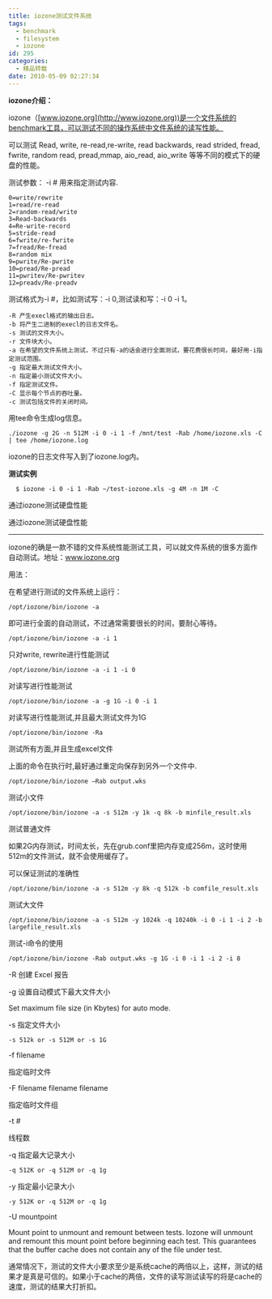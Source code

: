```yaml
---
title: iozone测试文件系统
tags:
  - benchmark
  - filesystem
  - iozone
id: 295
categories:
  - 精品转载
date: 2010-05-09 02:27:34
---
```


**iozone介绍：**

iozone（[www.iozone.org](http://www.iozone.org))是一个文件系统的benchmark工具，可以测试不同的操作系统中文件系统的读写性能。

可以测试 Read, write, re-read,re-write, read backwards, read strided, fread, fwrite, random read, pread,mmap, aio_read, aio_write 等等不同的模式下的硬盘的性能。

<!--more-->

测试参数： -i # 用来指定测试内容.

```
0=write/rewrite
1=read/re-read
2=random-read/write
3=Read-backwards
4=Re-write-record
5=stride-read
6=fwrite/re-fwrite
7=fread/Re-fread
8=random mix
9=pwrite/Re-pwrite
10=pread/Re-pread
11=pwritev/Re-pwritev
12=preadv/Re-preadv
```

测试格式为-i #，比如测试写：-i 0,测试读和写：-i 0 -i 1。

```
-R 产生execl格式的输出日志。
-b 将产生二进制的execl的日志文件名。
-s 测试的文件大小。
-r 文件块大小。
-a 在希望的文件系统上测试，不过只有-a的话会进行全面测试，要花费很长时间，最好用-i指定测试范围。
-g 指定最大测试文件大小。
-n 指定最小测试文件大小。
-f 指定测试文件。
-C 显示每个节点的吞吐量。
-c 测试包括文件的关闭时间。
```

用tee命令生成log信息。

```
./iozone -g 2G -n 512M -i 0 -i 1 -f /mnt/test -Rab /home/iozone.xls -C | tee /home/iozone.log
```

iozone的日志文件写入到了iozone.log内。

**测试实例**

```
  $ iozone -i 0 -i 1 -Rab ~/test-iozone.xls -g 4M -n 1M -C
```

通过iozone测试硬盘性能

通过iozone测试硬盘性能

---------------------------------------------------------------

iozone的确是一款不错的文件系统性能测试工具，可以就文件系统的很多方面作自动测试。地址：www.iozone.org

用法：

在希望进行测试的文件系统上运行：

```
/opt/iozone/bin/iozone -a
```

即可进行全面的自动测试，不过通常需要很长的时间，要耐心等待。

```
/opt/iozone/bin/iozone -a -i 1
```

只对write, rewrite进行性能测试

```
/opt/iozone/bin/iozone -a -i 1 -i 0
```

对读写进行性能测试

```
/opt/iozone/bin/iozone -a -g 1G -i 0 -i 1
```

对读写进行性能测试,并且最大测试文件为1G

```
/opt/iozone/bin/iozone -Ra
```

测试所有方面,并且生成excel文件

上面的命令在执行时,最好通过重定向保存到另外一个文件中.

```
/opt/iozone/bin/iozone –Rab output.wks
```

测试小文件

```
/opt/iozone/bin/iozone -a -s 512m -y 1k -q 8k -b minfile_result.xls
```

测试普通文件

如果2G内存测试，时间太长，先在grub.conf里把内存变成256m，这时使用512m的文件测试，就不会使用缓存了。

可以保证测试的准确性

```
/opt/iozone/bin/iozone -a -s 512m -y 8k -q 512k -b comfile_result.xls
```

测试大文件

```
/opt/iozone/bin/iozone -a -s 512m -y 1024k -q 10240k -i 0 -i 1 -i 2 -b largefile_result.xls
```

测试-i命令的使用

```
/opt/iozone/bin/iozone -Rab output.wks -g 1G -i 0 -i 1 -i 2 -i 8
```

-R 创建 Excel 报告

-g 设置自动模式下最大文件大小

Set maximum file size (in Kbytes) for auto mode.

-s 指定文件大小

```
-s 512k or -s 512M or -s 1G
```

-f filename

指定临时文件

-F filename filename filename

指定临时文件组

-t #

线程数

-q 指定最大记录大小

```
-q 512K or -q 512M or -q 1g
```

-y 指定最小记录大小

```
-y 512K or -q 512M or -q 1g
```

-U mountpoint

Mount point to unmount and remount between tests. Iozone will unmount and remount this mount point before beginning each test. This guarantees that the buffer cache does not contain any of the file under test.

通常情况下，测试的文件大小要求至少是系统cache的两倍以上，这样，测试的结果才是真是可信的。如果小于cache的两倍，文件的读写测试读写的将是cache的速度，测试的结果大打折扣。

